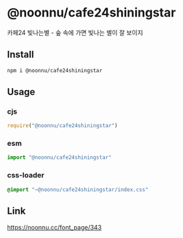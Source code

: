 # @noonnu/cafe24shiningstar
카페24 빛나는별 - 숲 속에 가면 빛나는 별이 잘 보이지

## Install
```sh
npm i @noonnu/cafe24shiningstar
```
## Usage
### cjs
```js
require("@noonnu/cafe24shiningstar")
```
### esm
```js
import "@noonnu/cafe24shiningstar"
```
### css-loader
```css
@import "~@noonnu/cafe24shiningstar/index.css"
```

## Link
https://noonnu.cc/font_page/343
